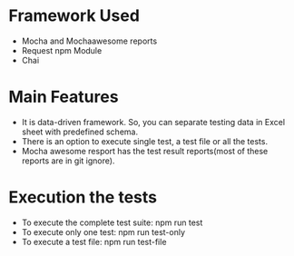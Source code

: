 # Framework Used
- Mocha and Mochaawesome reports
- Request npm Module
- Chai

# Main Features
- It is data-driven framework. So, you can separate testing data in Excel sheet with predefined schema.
- There is an option to execute single test, a test file or all the tests.
- Mocha awesome resport has the test result reports(most of these reports are in git ignore).

# Execution the tests
- To execute the complete test suite: npm run test
- To execute only one test: npm run test-only
- To execute a test file: npm run test-file